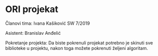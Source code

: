 # ORI projekat

  Članovi tima:
   Ivana Kašiković SW 7/2019
  
  Asistent:
   Branislav Anđelić
   
   
  Pokretanje projekta:
    Da biste pokrenuli projekat potrebno je skinuti sve biblioteke u projektu, nakon toga možete pokrenuti željeni algoritam.
